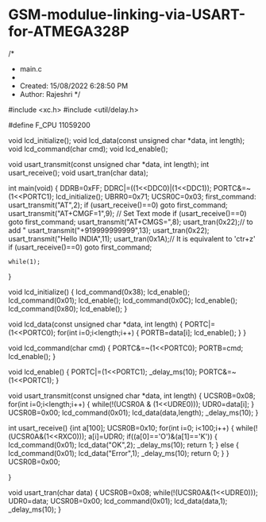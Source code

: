 # GSM-modulue-linking-via-USART-for-ATMEGA328P
/*
 * main.c
 *
 * Created: 15/08/2022 6:28:50 PM
 *  Author: Rajeshri
 */ 

#include <xc.h>
#include <util/delay.h>

#define F_CPU 11059200


void lcd_initialize();
void lcd_data(const unsigned char *data, int length);
void lcd_command(char cmd);
void lcd_enable();

void usart_transmit(const unsigned char *data, int length);
int usart_receive();
void usart_tran(char data);

int main(void)
{
  DDRB=0xFF;
  DDRC|=((1<<DDC0)|(1<<DDC1));
  PORTC&=~(1<<PORTC1);
  lcd_initialize();
  UBRR0=0x71;
  UCSR0C=0x03;
  first_command: usart_transmit("AT",2); 
  if (usart_receive()==0)
  goto first_command;
  usart_transmit("AT+CMGF=1",9); // Set Text mode
  if (usart_receive()==0)
  goto first_command;
  usart_transmit("AT+CMGS=",8);
  usart_tran(0x22);// to add "
  usart_transmit("+919999999999",13);
  usart_tran(0x22);
  usart_transmit("Hello INDIA",11);
  usart_tran(0x1A);// It is equivalent to 'ctr+z'
 if (usart_receive()==0)
  goto first_command;
  
    while(1);
   
}

void lcd_initialize()
{
lcd_command(0x38);
lcd_enable();
lcd_command(0x01);
lcd_enable();
lcd_command(0x0C);
lcd_enable();
lcd_command(0x80);
lcd_enable();
}

void lcd_data(const unsigned char *data, int length)
{
 PORTC|=(1<<PORTC0);
for(int i=0;i<length;i++)
{
	PORTB=data[i];
	lcd_enable();
}
}

void lcd_command(char cmd)
{
 PORTC&=~(1<<PORTC0);
 PORTB=cmd;
 lcd_enable();
}

void lcd_enable()
{
  PORTC|=(1<<PORTC1);
 _delay_ms(10);
 PORTC&=~(1<<PORTC1);
}

void usart_transmit(const unsigned char *data, int length)
{
 UCSR0B=0x08;
 for(int i=0;i<length;i++)
 {
 while(!(UCSR0A & (1<<UDRE0)));
 UDR0=data[i];
 }
 UCSR0B=0x00; 
 lcd_command(0x01);
 lcd_data(data,length);
 _delay_ms(10);
}

int usart_receive()
{int a[100];
UCSR0B=0x10;
for(int i=0; i<100;i++)
{
	while(!(UCSR0A&(1<<RXC0)));
	a[i]=UDR0;
	if((a[0]=='O')&(a[1]=='K'))
	{
		lcd_command(0x01);
 lcd_data("OK",2);
 _delay_ms(10);
	return 1;
	}
	else
	{
		lcd_command(0x01);
 lcd_data("Error",1);
 _delay_ms(10);
	return 0;
	}
}
 UCSR0B=0x00;
  
}

void usart_tran(char data)
{
 UCSR0B=0x08;
 while(!(UCSR0A&(1<<UDRE0)));
 UDR0=data;
 UCSR0B=0x00; 
 lcd_command(0x01);
 lcd_data(data,1);
 _delay_ms(10);
}




